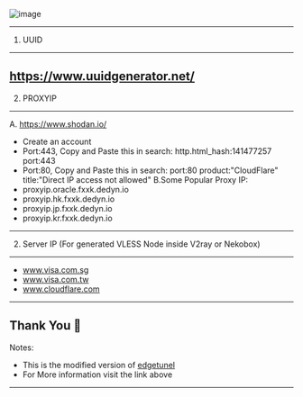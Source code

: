 ![image](https://github.com/user-attachments/assets/ff48cfec-5612-4aa2-b111-3efaf805226b)

----------------------------------------
1. UUID
----------------------------------------
https://www.uuidgenerator.net/
----------------------------------------
2. PROXYIP
----------------------------------------
  A. https://www.shodan.io/
   - Create an account
   - Port:443, Copy and Paste this in search: http.html_hash:141477257 port:443
   - Port:80, Copy and Paste this in search: port:80 product:"CloudFlare" title:"Direct IP access not allowed"
  B.Some Popular Proxy IP:
   - proxyip.oracle.fxxk.dedyn.io
   - proxyip.hk.fxxk.dedyn.io
   - proxyip.jp.fxxk.dedyn.io
   - proxyip.kr.fxxk.dedyn.io
----------------------------------------
2. Server IP (For generated VLESS Node inside V2ray or Nekobox)
----------------------------------------
 - www.visa.com.sg
 - www.visa.com.tw
 - www.cloudflare.com
----------------------------------------
Thank You 🙏
----------------------------------------
Notes:
 - This is the modified version of [edgetunel](https://github.com/cmliu/edgetunnel)
 - For More information visit the link above
----------------------------------------
